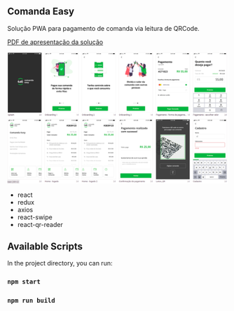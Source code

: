 ## Comanda Easy

Solução PWA para pagamento de comanda via leitura de QRCode.

[PDF de apresentação da solução](https://drive.google.com/file/d/17AHpwIWYGSyCI3szueZWPJNQNKcSQbN-/view?usp=sharing)

![ComandaEasy](https://raw.githubusercontent.com/mathiasfc/Hackaton-PWA/master/src/images/pwahack.png)

* react
* redux
* axios
* react-swipe
* react-qr-reader

## Available Scripts

In the project directory, you can run:

### `npm start`

### `npm run build`
